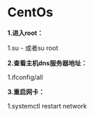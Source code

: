 # CentOs

**1.进入root：**

1.su - 或者su root

**2.查看主机dns服务器地址：**

1.ifconfig/all

**3.重启网卡：**

1.systemctl restart network